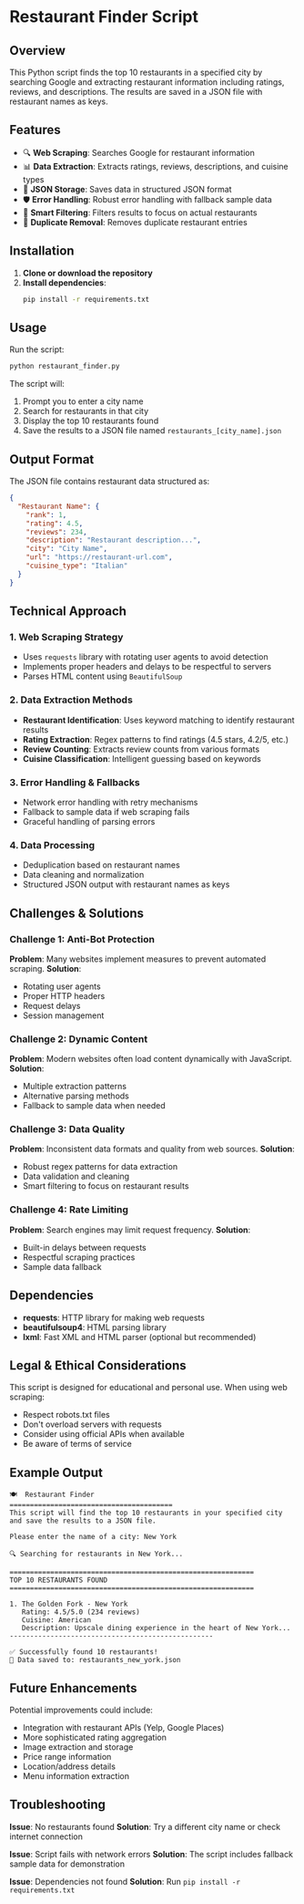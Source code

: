 # Restaurant Finder Script

## Overview
This Python script finds the top 10 restaurants in a specified city by searching Google and extracting restaurant information including ratings, reviews, and descriptions. The results are saved in a JSON file with restaurant names as keys.

## Features
- 🔍 **Web Scraping**: Searches Google for restaurant information
- 📊 **Data Extraction**: Extracts ratings, reviews, descriptions, and cuisine types
- 💾 **JSON Storage**: Saves data in structured JSON format
- 🛡️ **Error Handling**: Robust error handling with fallback sample data
- 🎯 **Smart Filtering**: Filters results to focus on actual restaurants
- 🔄 **Duplicate Removal**: Removes duplicate restaurant entries

## Installation

1. **Clone or download the repository**
2. **Install dependencies**:
   ```bash
   pip install -r requirements.txt
   ```

## Usage

Run the script:
```bash
python restaurant_finder.py
```

The script will:
1. Prompt you to enter a city name
2. Search for restaurants in that city
3. Display the top 10 restaurants found
4. Save the results to a JSON file named `restaurants_[city_name].json`

## Output Format

The JSON file contains restaurant data structured as:
```json
{
  "Restaurant Name": {
    "rank": 1,
    "rating": 4.5,
    "reviews": 234,
    "description": "Restaurant description...",
    "city": "City Name",
    "url": "https://restaurant-url.com",
    "cuisine_type": "Italian"
  }
}
```

## Technical Approach

### 1. Web Scraping Strategy
- Uses `requests` library with rotating user agents to avoid detection
- Implements proper headers and delays to be respectful to servers
- Parses HTML content using `BeautifulSoup`

### 2. Data Extraction Methods
- **Restaurant Identification**: Uses keyword matching to identify restaurant results
- **Rating Extraction**: Regex patterns to find ratings (4.5 stars, 4.2/5, etc.)
- **Review Counting**: Extracts review counts from various formats
- **Cuisine Classification**: Intelligent guessing based on keywords

### 3. Error Handling & Fallbacks
- Network error handling with retry mechanisms
- Fallback to sample data if web scraping fails
- Graceful handling of parsing errors

### 4. Data Processing
- Deduplication based on restaurant names
- Data cleaning and normalization
- Structured JSON output with restaurant names as keys

## Challenges & Solutions

### Challenge 1: Anti-Bot Protection
**Problem**: Many websites implement measures to prevent automated scraping.
**Solution**: 
- Rotating user agents
- Proper HTTP headers
- Request delays
- Session management

### Challenge 2: Dynamic Content
**Problem**: Modern websites often load content dynamically with JavaScript.
**Solution**: 
- Multiple extraction patterns
- Alternative parsing methods
- Fallback to sample data when needed

### Challenge 3: Data Quality
**Problem**: Inconsistent data formats and quality from web sources.
**Solution**: 
- Robust regex patterns for data extraction
- Data validation and cleaning
- Smart filtering to focus on restaurant results

### Challenge 4: Rate Limiting
**Problem**: Search engines may limit request frequency.
**Solution**: 
- Built-in delays between requests
- Respectful scraping practices
- Sample data fallback

## Dependencies

- **requests**: HTTP library for making web requests
- **beautifulsoup4**: HTML parsing library
- **lxml**: Fast XML and HTML parser (optional but recommended)

## Legal & Ethical Considerations

This script is designed for educational and personal use. When using web scraping:
- Respect robots.txt files
- Don't overload servers with requests
- Consider using official APIs when available
- Be aware of terms of service

## Example Output

```
🍽️  Restaurant Finder
========================================
This script will find the top 10 restaurants in your specified city
and save the results to a JSON file.

Please enter the name of a city: New York

🔍 Searching for restaurants in New York...

============================================================
TOP 10 RESTAURANTS FOUND
============================================================

1. The Golden Fork - New York
   Rating: 4.5/5.0 (234 reviews)
   Cuisine: American
   Description: Upscale dining experience in the heart of New York...
--------------------------------------------------

✅ Successfully found 10 restaurants!
📄 Data saved to: restaurants_new_york.json
```

## Future Enhancements

Potential improvements could include:
- Integration with restaurant APIs (Yelp, Google Places)
- More sophisticated rating aggregation
- Image extraction and storage
- Price range information
- Location/address details
- Menu information extraction

## Troubleshooting

**Issue**: No restaurants found
**Solution**: Try a different city name or check internet connection

**Issue**: Script fails with network errors
**Solution**: The script includes fallback sample data for demonstration

**Issue**: Dependencies not found
**Solution**: Run `pip install -r requirements.txt`
